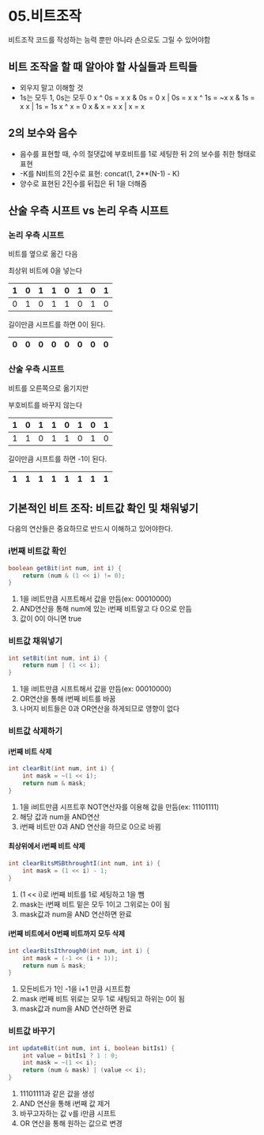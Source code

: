 # 05.비트조작
비트조작 코드를 작성하는 능력 뿐만 아니라 손으로도 그릴 수 있어야함

## 비트 조작을 할 때 알아야 할 사실들과 트릭들
- 외우지 말고 이해할 것
- 1s는 모두 1, 0s는 모두 0
x ^ 0s = x      x & 0s = 0      x | 0s = x
x ^ 1s = ~x     x & 1s = x      x | 1s = 1s
x ^ x = 0       x & x = x       x | x = x

## 2의 보수와 음수
- 음수를 표현할 때, 수의 절댓값에 부호비트를 1로 세팅한 뒤 2의 보수를 취한 형태로 표현
- -K를 N비트의 2진수로 표현: concat(1, 2**(N-1) - K)
- 양수로 표현된 2진수를 뒤집은 뒤 1을 더해줌

## 산술 우측 시프트 vs 논리 우측 시프트
### 논리 우측 시프트
비트를 옆으로 옮긴 다음

최상위 비트에 0을 넣는다

1|0|1|1|0|1|0|1
-|-|-|-|-|-|-|-
0|1|0|1|1|0|1|0

길이만큼 시프트를 하면 0이 된다.

0|0|0|0|0|0|0|0
-|-|-|-|-|-|-|-

### 산술 우측 시프트

비트를 오른쪽으로 옮기지만

부호비트를 바꾸지 않는다

1|0|1|1|0|1|0|1
-|-|-|-|-|-|-|-
1|1|0|1|1|0|1|0

길이만큼 시프트를 하면 -1이 된다.

1|1|1|1|1|1|1|1
-|-|-|-|-|-|-|-

## 기본적인 비트 조작: 비트값 확인 및 채워넣기

다음의 연산들은 중요하므로 반드시 이해하고 있어야한다.

### i번째 비트값 확인

```java
boolean getBit(int num, int i) {
    return (num & (1 << i) != 0);
}
```
1. 1을 i비트만큼 시프트해서 값을 만듬(ex: 00010000)
2. AND연산을 통해 num에 있는 i번째 비트말고 다 0으로 만듬
3. 값이 0이 아니면 true

### 비트값 채워넣기
```java
int setBit(int num, int i) {
    return num | (1 << i);
}
```
1. 1을 i비트만큼 시프트해서 값을 만듬(ex: 00010000)
2. OR연산을 통해 i번째 비트를 바꿈
3. 나머지 비트들은 0과 OR연산을 하게되므로 영향이 없다

### 비트값 삭제하기
#### i번째 비트 삭제
```java
int clearBit(int num, int i) {
    int mask = ~(1 << i);
    return num & mask;
}
```
1. 1을 i비트만큼 시프트후 NOT연산자를 이용해 값을 만듬(ex: 11101111)
2. 해당 값과 num을 AND연산
3. i번째 비트만 0과 AND 연산을 하므로 0으로 바뀜

#### 최상위에서 i번째 비트 삭제
```java
int clearBitsMSBthroughtI(int num, int i) {
    int mask = (1 << i) - 1;
}
```
1. (1 << i)로 i번째 비트를 1로 세팅하고 1을 뺌
2. mask는 i번째 비트 밑은 모두 1이고 그위로는 0이 됨
3. mask값과 num을 AND 연산하면 완료

#### i번째 비트에서 0번째 비트까지 모두 삭제
```java
int clearBitsIthrough0(int num, int i) {
    int mask = (-1 << (i + 1));
    return num & mask;
}
```
1. 모든비트가 1인 -1을 i+1 만큼 시프트함
2. mask i번째 비트 위로는 모두 1로 새팅되고 하위는 0이 됨
3. mask값과 num을 AND 연산하면 완료

### 비트값 바꾸기
```java
int updateBit(int num, int i, boolean bitIs1) {
    int value = bitIs1 ? 1 : 0;
    int mask = ~(1 << i);
    return (num & mask) | (value << i);
}
```
1. 11101111과 같은 값을 생성
2. AND 연산을 통해 i번째 값 제거
3. 바꾸고자하는 값 v를 i만큼 시프트
4. OR 연산을 통해 원하는 값으로 변경